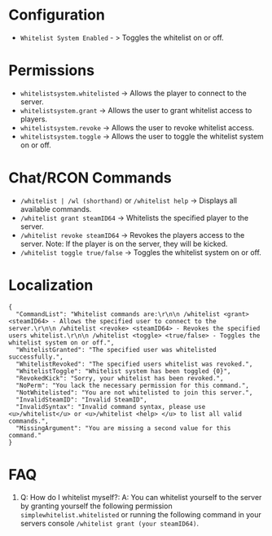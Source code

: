 # Configuration

* `Whitelist System Enabled` - > Toggles the whitelist on or off.

# Permissions
* `whitelistsystem.whitelisted` -> Allows the player to connect to the server.
* `whitelistsystem.grant` -> Allows the user to grant whitelist access to players.
* `whitelistsystem.revoke` -> Allows the user to revoke whitelist access.
* `whitelistsystem.toggle` -> Allows the user to toggle the whitelist system on or off.

# Chat/RCON Commands
* `/whitelist | /wl (shorthand)` or `/whitelist help` -> Displays all available commands.
* `/whitelist grant steamID64` -> Whitelists the specified player to the server.
* `/whitelist revoke steamID64` -> Revokes the players access to the server. Note: If the player is on the server, they will be kicked.
* `/whitelist toggle true/false` -> Toggles the whitelist system on or off.

# Localization
```
{
  "CommandList": "Whitelist commands are:\r\n\n /whitelist <grant> <steamID64> - Allows the specified user to connect to the server.\r\n\n /whitelist <revoke> <steamID64> - Revokes the specified users whitelist.\r\n\n /whitelist <toggle> <true/false> - Toggles the whitelist system on or off.",
  "WhitelistGranted": "The specified user was whitelisted successfully.",
  "WhitelistRevoked": "The specified users whitelist was revoked.",
  "WhitelistToggle": "Whitelist system has been toggled {0}",
  "RevokedKick": "Sorry, your whitelist has been revoked.",
  "NoPerm": "You lack the necessary permission for this command.",
  "NotWhitelisted": "You are not whitelisted to join this server.",
  "InvalidSteamID": "Invalid SteamID",
  "InvalidSyntax": "Invalid command syntax, please use <u>/whitelist</u> or <u>/whitelist <help> </u> to list all valid commands.",
  "MissingArgument": "You are missing a second value for this command."
}
```
# FAQ
1. Q: How do I whitelist myself?: A: You can whitelist yourself to the server by granting yourself the following permission `simplewhitelist.whitelisted` or running the following command in your servers console `/whitelist grant (your steamID64)`.